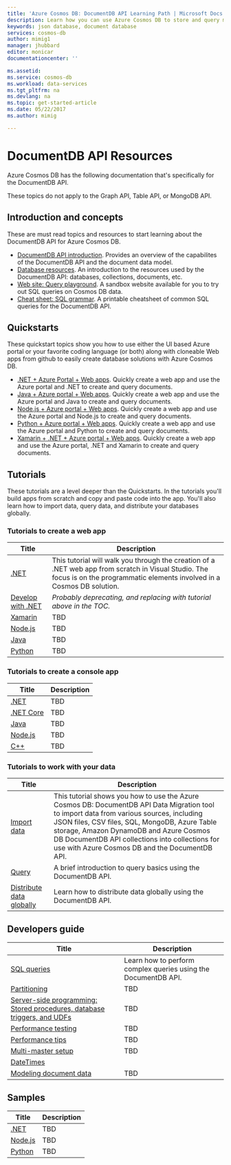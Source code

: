 ```yaml
---
title: 'Azure Cosmos DB: DocumentDB API Learning Path | Microsoft Docs'
description: Learn how you can use Azure Cosmos DB to store and query massive volumes of JSON documents with low latency using SQL and JavaScript. 
keywords: json database, document database
services: cosmos-db
author: mimig1
manager: jhubbard
editor: monicar
documentationcenter: ''

ms.assetid: 
ms.service: cosmos-db
ms.workload: data-services
ms.tgt_pltfrm: na
ms.devlang: na
ms.topic: get-started-article
ms.date: 05/22/2017
ms.author: mimig

---
```

# DocumentDB API Resources

Azure Cosmos DB has the following documentation that's specifically for the DocumentDB API.

These topics do not apply to the Graph API, Table API, or MongoDB API. 

## Introduction and concepts

These are must read topics and resources to start learning about the DocumentDB API for Azure Cosmos DB.

- [DocumentDB API introduction](documentdb-introduction.md). Provides an overview of the capabilites of the DocumentDB API and the document data model.
- [Database resources](documentdb-resources.md). An introduction to the resources used by the DocumentDB API: databases, collections, documents, etc.
- [Web site: Query playground](https://www.documentdb.com/sql/demo). A sandbox website available for you to try out SQL queries on Cosmos DB data.
- [Cheat sheet: SQL grammar](documentdb-sql-query-cheat-sheet.md). A printable cheatsheet of common SQL queries for the DocumentDB API.



## Quickstarts

These quickstart topics show you how to use either the UI based Azure portal or your favorite coding language (or both) along with cloneable Web apps from github to easily create database solutions with Azure Cosmos DB. 

- [.NET + Azure Portal + Web apps](create-documentdb-dotnet.md). Quickly create a web app and use the Azure portal and .NET to create and query documents.
- [Java + Azure portal + Web apps](create-documentdb-java.md). Quickly create a web app and use the Azure portal and Java to create and query documents.
- [Node.js + Azure portal + Web apps](create-documentdb-nodejs.md). Quickly create a web app and use the Azure portal and Node.js to create and query documents.
- [Python + Azure portal + Web apps](create-documentdb-python.md). Quickly create a web app and use the Azure portal and Python to create and query documents. 
- [Xamarin + .NET + Azure portal + Web apps](create-documentdb-xamarin-dotnet.md). Quickly create a web app and use the Azure portal, .NET and Xamarin to create and query documents.

## Tutorials

These tutorials are a level deeper than the Quickstarts. In the tutorials you'll build apps from scratch and copy and paste code into the app. You'll also learn how to import data, query data, and distribute your databases globally.

### Tutorials to create a web app

| Title | Description |
|---|---|
|[.NET](documentdb-dotnet-application.md) | This tutorial will walk you through the creation of a .NET web app from scratch in Visual Studio. The focus is on the programmatic elements involved in a Cosmos DB solution.|
|[Develop with .NET](tutorial-develop-documentdb-dotnet.md)|*Probably deprecating, and replacing with tutorial above in the TOC.*|
|[Xamarin](mobile-apps-with-xamarin.md) | TBD|
|[Node.js](documentdb-nodejs-application.md) | TBD|
|[Java](documentdb-java-application.md) | TBD|
|[Python](documentdb-python-application.md) | TBD|

### Tutorials to create a console app

| Title | Description |
|---|---|
|[.NET](documentdb-get-started.md) | TBD|
|[.NET Core](documentdb-dotnetcore-get-started.md) | TBD|
|[Java](documentdb-java-get-started.md) | TBD|
|[Node.js](documentdb-nodejs-get-started.md) | TBD|
|[C++](documentdb-cpp-get-started.md) | TBD|

### Tutorials to work with your data

|Title|Description|
|---|---|
|[Import data](import-data.md)| This tutorial shows you how to use the Azure Cosmos DB: DocumentDB API Data Migration tool to import data from various sources, including JSON files, CSV files, SQL, MongoDB, Azure Table storage, Amazon DynamoDB and Azure Cosmos DB DocumentDB API collections into collections for use with Azure Cosmos DB and the DocumentDB API.|
|[Query](tutorial-query-documentdb.md)| A brief introduction to query basics using the DocumentDB API.|
|[Distribute data globally](tutorial-global-distribution-documentdb.md)|Learn how to distribute data globally using the DocumentDB API.|

## Developers guide

|Title|Description|
|---|---|
|[SQL queries](documentdb-sql-query.md)|Learn how to perform complex queries using the DocumentDB API.|
|[Partitioning](documentdb-partition-data.md)| TBD|
|[Server-side programming: Stored procedures, database triggers, and UDFs](programming.md)| TBD|
|[Performance testing](performance-testing.md)| TBD|
|[Performance tips](performance-tips.md)|TBD|
|[Multi-master setup](multi-region-writers.md)|TBD|
|[DateTimes](working-with-dates.md)|
|[Modeling document data](modeling-data.md)| TBD|

## Samples

| Title | Description |
|---|---|
|[.NET](documentdb-dotnet-samples.md) | TBD|
|[Node.js](documentdb-nodejs-samples.md) | TBD|
|[Python](documentdb-python-samples.md) | TBD|
